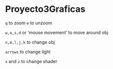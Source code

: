 # Proyecto3Graficas

`q` to zoom
`e` to unzoom

`w,a,s,d`  or 'mouse movement' to move around obj

`n,m,l,j,k` to change obj

`arrows` to change light

`x` and `z` to change shader

